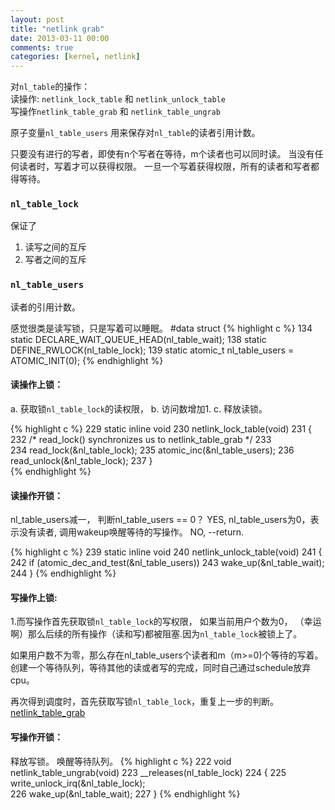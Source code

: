 ```yaml
---
layout: post
title: "netlink grab"
date: 2013-03-11 00:00
comments: true
categories: [kernel, netlink]
---
```


对`nl_table`的操作：    
读操作: `netlink_lock_table` 和 `netlink_unlock_table`   
写操作`netlink_table_grab` 和 `netlink_table_ungrab`     

原子变量`nl_table_users` 用来保存对`nl_table`的读者引用计数。

只要没有进行的写者，即使有n个写者在等待，m个读者也可以同时读。
当没有任何读者时，写着才可以获得权限。
一旦一个写着获得权限，所有的读者和写者都得等待。


### `nl_table_lock`
保证了      
1. 读写之间的互斥   
2. 写者之间的互斥   

### `nl_table_users`  
读者的引用计数。


感觉很类是读写锁，只是写着可以睡眠。
#data struct
{% highlight c %}
134 static DECLARE_WAIT_QUEUE_HEAD(nl_table_wait);
138 static DEFINE_RWLOCK(nl_table_lock);
139 static atomic_t nl_table_users = ATOMIC_INIT(0);
{% endhighlight %}

#### 读操作上锁：
a. 获取锁`nl_table_lock`的读权限，
b. 访问数增加1.
c. 释放读锁。

{% highlight c %}
 229 static inline void
 230 netlink_lock_table(void)
 231 {       
 232         /* read_lock() synchronizes us to netlink_table_grab */
 233  
 234         read_lock(&nl_table_lock);
 235         atomic_inc(&nl_table_users);
 236         read_unlock(&nl_table_lock);
 237 }  
{% endhighlight %}

#### 读操作开锁：
 nl_table_users减一，
 判断nl_table_users == 0？
 YES, nl_table_users为0，表示没有读者, 调用wakeup唤醒等待的写操作。
 NO, --return.

{% highlight c %}
 239 static inline void
 240 netlink_unlock_table(void)
 241 { 
 242         if (atomic_dec_and_test(&nl_table_users))
 243                 wake_up(&nl_table_wait);
 244 }
{% endhighlight %}

#### 写操作上锁:
1.而写操作首先获取锁`nl_table_lock`的写权限，
如果当前用户个数为0，
（幸运啊）那么后续的所有操作（读和写)都被阻塞.因为`nl_table_lock`被锁上了。

如果用户数不为零，那么存在nl_table_users个读者和m（m>=0)个等待的写着。
创建一个等待队列，等待其他的读或者写的完成，同时自己通过schedule放弃cpu。

再次得到调度时，首先获取写锁`nl_table_lock`，重复上一步的判断。
[netlink_table_grab](https://gist.github.com/martinbj2008/b878b0a3d55533e7073f)

#### 写操作开锁：
释放写锁。
唤醒等待队列。
{% highlight c %}
 222 void netlink_table_ungrab(void)
 223         __releases(nl_table_lock)
 224 { 
 225         write_unlock_irq(&nl_table_lock);        
 226         wake_up(&nl_table_wait);
 227 } 
{% endhighlight %}


